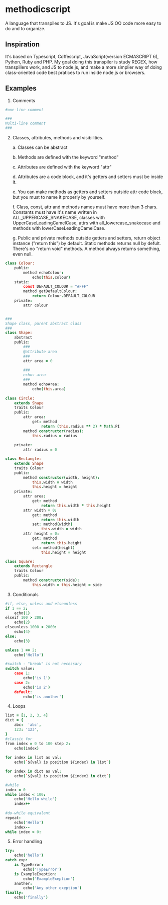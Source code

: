 # methodicscript

A language that transpiles to JS. It's goal is make JS OO code more easy to do and to organize.

## Inspiration
It's based on Typescript, Coffescript, JavaScript(version ECMASCRIPT 6), Python, Ruby and PHP. My goal doing this transpiler is study REGEX, how transpillers work, and JS to node.js, and make a more simplier way of doing class-oriented code best pratices to run inside node.js or browsers. 

## Examples
1. Comments
```coffeescript
#one-line comment

###
Multi-line comment
###
```
2. Classes, attributes, methods and visibilities.

    a. Classes can be abstract
    
    b. Methods are defined with the keyword "method"
    
    c. Attributes are defined with the keyword "attr"
    
    d. Attributes are a code block, and it's getters and setters must be inside it.
    
    e. You can make methods as getters and setters outside attr code block, but you must to name it properly by yourself.
    
    f. Class, const, attr and methods names must have more than 3 chars. Constants must have it's name written in ALL_UPPERCASE_SNAKECASE, classes with UpperCaseLeadingCamelCase, attrs with all_lowercase_snakecase and methods with lowerCaseLeadingCamelCase.
    
    g. Public and private methods outside getters and setters, return object instance ("return this") by default.
    Static methods returns null by defult. There's no "return void" methods. A method always returns something, even null. 
```coffeescript
class Colour:
    public:
        method echoColour:
            echo(this.colour)
    static:
        const DEFAULT_COLOUR = "#FFF"
        method getDefaultColour:
            return Colour.DEFAULT_COLOUR
    private:
        attr colour


###
Shape class, parent abstract class
###
class Shape:
    abstract
    public:
        ###
        @attribute area
        ###
        attr area = 0
        
        ###
        echos area
        ###
        method echoArea:
            echo(this.area)
            
class Circle:
    extends Shape
    traits Colour
    public:
        attr area:
            get: method
                return (this.radius ** 2) * Math.PI 
        method constructor(radius):
            this.radius = radius
        
    private:
        attr radius = 0

class Rectangle:
    extends Shape
    traits Colour
    public:
        method constructor(width, height):
            this.width = width
            this.height = height
    private:
        attr area:
            get: method
                return this.width * this.height
        attr width = 0:
            get: method
                return this.width
            set: method(width)
                this.width = width
        attr height = 0:
            get: method
                return this.height
            set: method(height)
                this.height = height

class Square:
    extends Rectangle
    traits Colour
    public:
        method constructor(side):
            this.width = this.height = side
```

3. Conditionals
```coffeescript
#if, else, unless and elseunless
if 1 == 2:
    echo(1)
elseif 100 > 200:
    echo(2)
elseunless 1000 < 2000:
    echo(4)
else:
    echo(3)

unless 1 == 2:
    echo('Hello')

#switch - "break" is not necessary
switch value:
    case 1:
        echo('is 1')
    case 2:
        echo('is 2')
    default:
        echo('is another')
```

4. Loops
```coffeescript
list = [1, 2, 3, 4]
dict = {
    abc:  'abc',
    123: '123',
}
#classic for
from index = 0 to 100 step 2:
    echo(index)
    
for index in list as val:
    echo(`${val} is position ${index} in list`)

for index in dict as val:
    echo(`${val} is position ${index} in dict`)

#while
index = 0
while index < 100:
    echo('Hello while')
    index++
    
#do-while equivalent
repeat:
    echo('Hello')
    index--
while index > 0:
```

5. Error handling
```coffeescript
try:
    echo('hello')
catch exp:
    is TypeError:
        echo('TypeError')
    is ExampleExeption:
        echo('ExampleExeption')
    another:
        echo('Any other exeption')
finally:
    echo('finally')
```